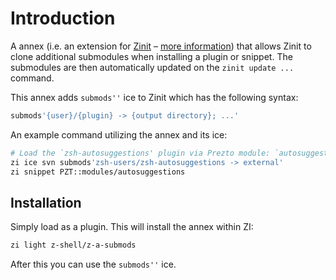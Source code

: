 # Introduction

A annex (i.e. an extension for [Zinit](https://github.com/z-shell/zi) –
[more information](https://z-shell.github.io/zi/wiki/Annexes/))
that allows Zinit to clone additional submodules when installing a plugin or
snippet. The submodules are then automatically updated on the `zinit update ...`
command.

This annex adds `submods''` ice to Zinit which has the following syntax:

```zsh
submods'{user}/{plugin} -> {output directory}; ...'
```

An example command utilizing the annex and its ice:

```zsh
# Load the `zsh-autosuggestions' plugin via Prezto module: `autosuggestions'
zi ice svn submods'zsh-users/zsh-autosuggestions -> external'
zi snippet PZT::modules/autosuggestions
```

## Installation

Simply load as a plugin. This will install the annex within ZI:

```zsh
zi light z-shell/z-a-submods
```

After this you can use the `submods''` ice.
